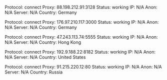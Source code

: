 Protocol: connect
Proxy: 88.198.212.91:3128
Status: working
IP: N/A
Anon: N/A
Server: N/A
Country: Germany

Protocol: connect
Proxy: 176.97.210.117:3000
Status: working
IP: N/A
Anon: N/A
Server: N/A
Country: Germany

Protocol: connect
Proxy: 47.243.113.74:5555
Status: working
IP: N/A
Anon: N/A
Server: N/A
Country: Hong Kong

Protocol: connect
Proxy: 192.9.188.22:8182
Status: working
IP: N/A
Anon: N/A
Server: N/A
Country: United States

Protocol: connect
Proxy: 91.215.220.12:80
Status: working
IP: N/A
Anon: N/A
Server: N/A
Country: Russia

